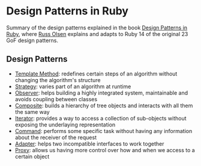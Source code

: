 # Design Patterns in Ruby

Summary of the design patterns explained in the book [Design Patterns in Ruby](http://designpatternsinruby.com/), where [Russ Olsen](http://russolsen.com/) explains and adapts to Ruby 14 of the original 23 GoF design patterns.

## Design Patterns

* [Template Method](template_method.md): redefines certain steps of an algorithm without changing the algorithm's structure
* [Strategy](strategy.md): varies part of an algorithm at runtime
* [Observer](observer.md): helps building a highly integrated system, maintainable and avoids coupling between classes
* [Composite](composite.md): builds a hierarchy of tree objects and interacts with all them the same way
* [Iterator](iterator.md): provides a way to access a collection of sub-objects without exposing the underlaying representation
* [Command](command.md): performs some specific task without having any information about the receiver of the request
* [Adapter](adapter.md): helps two incompatible interfaces to work together
* [Proxy](proxy.md): allows us having more control over how and when we access to a certain object

